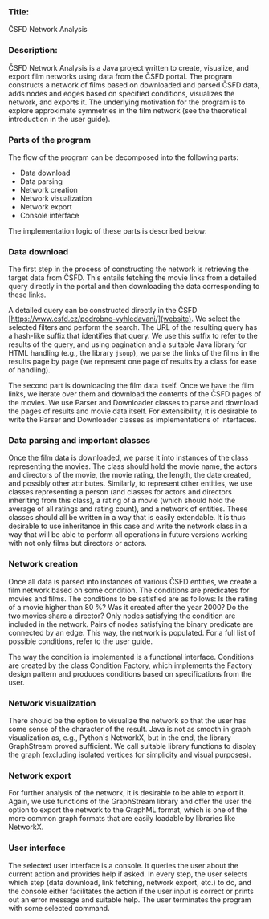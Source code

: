 ### Title:
ČSFD Network Analysis

### Description:
ČSFD Network Analysis is a Java project written to create, visualize, and export film networks using data from the ČSFD portal. The program constructs a network of films based on downloaded and parsed ČSFD data, adds nodes and edges based on specified conditions, visualizes the network, and exports it. The underlying motivation for the program is to explore approximate symmetries in the film network (see the theoretical introduction in the user guide).

### Parts of the program
The flow of the program can be decomposed into the following parts:
- Data download
- Data parsing
- Network creation
- Network visualization
- Network export
- Console interface

The implementation logic of these parts is described below:

### Data download
The first step in the process of constructing the network is retrieving the target data from ČSFD. This entails fetching the movie links from a detailed query directly in the portal and then downloading the data corresponding to these links. 

A detailed query can be constructed directly in the ČSFD [https://www.csfd.cz/podrobne-vyhledavani/](website). We select the selected filters and perform the search. The URL of the resulting query has a hash-like suffix that identifies that query. We use this suffix to refer to the results of the query, and using pagination and a suitable Java library for HTML handling (e.g., the library ``jsoup``), we parse the links of the films in the results page by page (we represent one page of results by a class for ease of handling).

The second part is downloading the film data itself. Once we have the film links, we iterate over them and download the contents of the ČSFD pages of the movies. We use Parser and Downloader classes to parse and download the pages of results and movie data itself. For extensibility, it is desirable to write the Parser and Downloader classes as implementations of interfaces.

### Data parsing and important classes
Once the film data is downloaded, we parse it into instances of the class representing the movies. The class should hold the movie name, the actors and directors of the movie, the movie rating, the length, the date created, and possibly other attributes. Similarly, to represent other entities, we use classes representing a person (and classes for actors and directors inheriting from this class), a rating of a movie (which should hold the average of all ratings and rating count), and a network of entities. These classes should all be written in a way that is easily extendable. It is thus desirable to use inheritance in this case and write the network class in a way that will be able to perform all operations in future versions working with not only films but directors or actors.

### Network creation
Once all data is parsed into instances of various ČSFD entities, we create a film network based on some condition. The conditions are predicates for movies and films. The conditions to be satisfied are as follows: Is the rating of a movie higher than 80 %? Was it created after the year 2000? Do the two movies share a director? Only nodes satisfying the condition are included in the network. Pairs of nodes satisfying the binary predicate are connected by an edge. This way, the network is populated. For a full list of possible conditions, refer to the user guide.

The way the condition is implemented is a functional interface. Conditions are created by the class Condition Factory, which implements the Factory design pattern and produces conditions based on specifications from the user.

### Network visualization
There should be the option to visualize the network so that the user has some sense of the character of the result. Java is not as smooth in graph visualization as, e.g., Python's NetworkX, but in the end, the library GraphStream proved sufficient. We call suitable library functions to display the graph (excluding isolated vertices for simplicity and visual purposes).

### Network export
For further analysis of the network, it is desirable to be able to export it. Again, we use functions of the GraphStream library and offer the user the option to export the network to the GraphML format, which is one of the more common graph formats that are easily loadable by libraries like NetworkX.

### User interface
The selected user interface is a console. It queries the user about the current action and provides help if asked. In every step, the user selects which step (data download, link fetching, network export, etc.) to do, and the console either facilitates the action if the user input is correct or prints out an error message and suitable help. The user terminates the program with some selected command.
